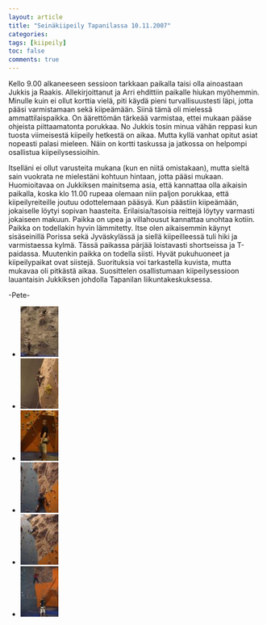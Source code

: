 ```yaml
---
layout: article
title: "Seinäkiipeily Tapanilassa 10.11.2007"
categories:
tags: [kiipeily]
toc: false
comments: true
---
```


Kello 9.00 alkaneeseen sessioon tarkkaan paikalla taisi olla ainoastaan
Jukkis ja Raakis. Allekirjoittanut ja Arri ehdittiin paikalle hiukan
myöhemmin. Minulle kuin ei ollut korttia vielä, piti käydä pieni
turvallisuustesti läpi, jotta pääsi varmistamaan sekä kiipeämään. Siinä
tämä oli mielessä ammattilaispaikka. On äärettömän tärkeää varmistaa,
ettei mukaan pääse ohjeista piittaamatonta porukkaa. No Jukkis tosin
minua vähän reppasi kun tuosta viimeisestä kiipeily hetkestä on aikaa.
Mutta kyllä vanhat opitut asiat nopeasti palasi mieleen. Näin on kortti
taskussa ja jatkossa on helpompi osallistua kiipeilysessioihin.

Itselläni ei ollut varusteita mukana (kun en niitä omistakaan), mutta
sieltä sain vuokrata ne mielestäni kohtuun hintaan, jotta pääsi mukaan.
Huomioitavaa on Jukkiksen mainitsema asia, että kannattaa olla aikaisin
paikalla, koska klo 11.00 rupeaa olemaan niin paljon porukkaa, että
kiipeilyreiteille joutuu odottelemaan pääsyä. Kun päästiin kiipeämään,
jokaiselle löytyi sopivan haasteita. Erilaisia/tasoisia reittejä löytyy
varmasti jokaiseen makuun. Paikka on upea ja villahousut kannattaa
unohtaa kotiin. Paikka on todellakin hyvin lämmitetty. Itse olen
aikaisemmin käynyt sisäseinillä Porissa sekä Jyväskylässä ja siellä
kiipeilleessä tuli hiki ja varmistaessa kylmä. Tässä paikassa pärjää
loistavasti shortseissa ja T-paidassa. Muutenkin paikka on todella
siisti. Hyvät pukuhuoneet ja kiipeilypaikat ovat siistejä. Suorituksia
voi tarkastella kuvista, mutta mukavaa oli pitkästä aikaa. Suosittelen
osallistumaan kiipeilysessioon lauantaisin Jukkiksen johdolla Tapanilan
liikuntakeskuksessa.

-Pete-

<div class="th-grid image-gallery" markdown="1">

- [![](/images/seinakiipeily-tapanilassa-10.11.2007/Thumbnails/CIMG7075.JPG)](/images/seinakiipeily-tapanilassa-10.11.2007/CIMG7075.JPG)
- [![](/images/seinakiipeily-tapanilassa-10.11.2007/Thumbnails/CIMG7078.JPG)](/images/seinakiipeily-tapanilassa-10.11.2007/CIMG7078.JPG)
- [![](/images/seinakiipeily-tapanilassa-10.11.2007/Thumbnails/CIMG7086.JPG)](/images/seinakiipeily-tapanilassa-10.11.2007/CIMG7086.JPG)
- [![](/images/seinakiipeily-tapanilassa-10.11.2007/Thumbnails/CIMG7087.JPG)](/images/seinakiipeily-tapanilassa-10.11.2007/CIMG7087.JPG)
- [![](/images/seinakiipeily-tapanilassa-10.11.2007/Thumbnails/CIMG7088.JPG)](/images/seinakiipeily-tapanilassa-10.11.2007/CIMG7088.JPG)
- [![](/images/seinakiipeily-tapanilassa-10.11.2007/Thumbnails/CIMG7091b.jpg)](/images/seinakiipeily-tapanilassa-10.11.2007/CIMG7091b.jpg)

</div>
